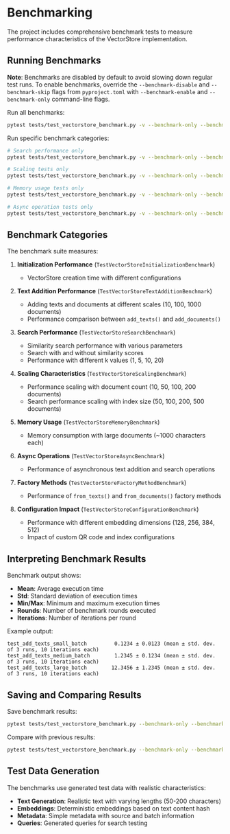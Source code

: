 # Benchmarking

The project includes comprehensive benchmark tests to measure performance characteristics of the VectorStore implementation.

## Running Benchmarks

**Note**: Benchmarks are disabled by default to avoid slowing down regular test runs. To enable benchmarks, override the `--benchmark-disable` and `--benchmark-skip` flags from `pyproject.toml` with `--benchmark-enable` and `--benchmark-only` command-line flags.

Run all benchmarks:

```bash
pytest tests/test_vectorstore_benchmark.py -v --benchmark-only --benchmark-enable
```

Run specific benchmark categories:

```bash
# Search performance only
pytest tests/test_vectorstore_benchmark.py -v --benchmark-only --benchmark-enable -k "search"

# Scaling tests only
pytest tests/test_vectorstore_benchmark.py -v --benchmark-only --benchmark-enable -k "scaling"

# Memory usage tests only
pytest tests/test_vectorstore_benchmark.py -v --benchmark-only --benchmark-enable -k "memory"

# Async operation tests only
pytest tests/test_vectorstore_benchmark.py -v --benchmark-only --benchmark-enable -k "async"
```

## Benchmark Categories

The benchmark suite measures:

1. **Initialization Performance** (`TestVectorStoreInitializationBenchmark`)
   - VectorStore creation time with different configurations

2. **Text Addition Performance** (`TestVectorStoreTextAdditionBenchmark`)
   - Adding texts and documents at different scales (10, 100, 1000 documents)
   - Performance comparison between `add_texts()` and `add_documents()`

3. **Search Performance** (`TestVectorStoreSearchBenchmark`)
   - Similarity search performance with various parameters
   - Search with and without similarity scores
   - Performance with different k values (1, 5, 10, 20)

4. **Scaling Characteristics** (`TestVectorStoreScalingBenchmark`)
   - Performance scaling with document count (10, 50, 100, 200 documents)
   - Search performance scaling with index size (50, 100, 200, 500 documents)

5. **Memory Usage** (`TestVectorStoreMemoryBenchmark`)
   - Memory consumption with large documents (~1000 characters each)

6. **Async Operations** (`TestVectorStoreAsyncBenchmark`)
   - Performance of asynchronous text addition and search operations

7. **Factory Methods** (`TestVectorStoreFactoryMethodBenchmark`)
   - Performance of `from_texts()` and `from_documents()` factory methods

8. **Configuration Impact** (`TestVectorStoreConfigurationBenchmark`)
   - Performance with different embedding dimensions (128, 256, 384, 512)
   - Impact of custom QR code and index configurations

## Interpreting Benchmark Results

Benchmark output shows:
- **Mean**: Average execution time
- **Std**: Standard deviation of execution times
- **Min/Max**: Minimum and maximum execution times
- **Rounds**: Number of benchmark rounds executed
- **Iterations**: Number of iterations per round

Example output:
```
test_add_texts_small_batch         0.1234 ± 0.0123 (mean ± std. dev. of 3 runs, 10 iterations each)
test_add_texts_medium_batch        1.2345 ± 0.1234 (mean ± std. dev. of 3 runs, 10 iterations each)
test_add_texts_large_batch        12.3456 ± 1.2345 (mean ± std. dev. of 3 runs, 10 iterations each)
```

## Saving and Comparing Results

Save benchmark results:

```bash
pytest tests/test_vectorstore_benchmark.py --benchmark-only --benchmark-enable --benchmark-save=results.json --benchmark-save-data
```

Compare with previous results:

```bash
pytest tests/test_vectorstore_benchmark.py --benchmark-only --benchmark-enable --benchmark-compare=results.json
```

## Test Data Generation

The benchmarks use generated test data with realistic characteristics:

- **Text Generation**: Realistic text with varying lengths (50-200 characters)
- **Embeddings**: Deterministic embeddings based on text content hash
- **Metadata**: Simple metadata with source and batch information
- **Queries**: Generated queries for search testing 